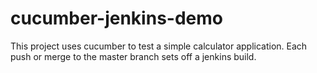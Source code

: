 # cucumber-jenkins-demo
This project uses cucumber to test a simple calculator application. Each push or merge to the master branch sets off a jenkins build. 
